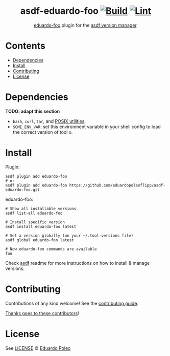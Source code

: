 <div align="center">

# asdf-eduardo-foo [![Build](https://github.com/eduardopoleoflipp/asdf-eduardo-foo/actions/workflows/build.yml/badge.svg)](https://github.com/eduardopoleoflipp/asdf-eduardo-foo/actions/workflows/build.yml) [![Lint](https://github.com/eduardopoleoflipp/asdf-eduardo-foo/actions/workflows/lint.yml/badge.svg)](https://github.com/eduardopoleoflipp/asdf-eduardo-foo/actions/workflows/lint.yml)

[eduardo-foo](https://github.com/eduardopoleoflipp/eduardo-foo) plugin for the [asdf version manager](https://asdf-vm.com).

</div>

# Contents

- [Dependencies](#dependencies)
- [Install](#install)
- [Contributing](#contributing)
- [License](#license)

# Dependencies

**TODO: adapt this section**

- `bash`, `curl`, `tar`, and [POSIX utilities](https://pubs.opengroup.org/onlinepubs/9699919799/idx/utilities.html).
- `SOME_ENV_VAR`: set this environment variable in your shell config to load the correct version of tool x.

# Install

Plugin:

```shell
asdf plugin add eduardo-foo
# or
asdf plugin add eduardo-foo https://github.com/eduardopoleoflipp/asdf-eduardo-foo.git
```

eduardo-foo:

```shell
# Show all installable versions
asdf list-all eduardo-foo

# Install specific version
asdf install eduardo-foo latest

# Set a version globally (on your ~/.tool-versions file)
asdf global eduardo-foo latest

# Now eduardo-foo commands are available
foo
```

Check [asdf](https://github.com/asdf-vm/asdf) readme for more instructions on how to
install & manage versions.

# Contributing

Contributions of any kind welcome! See the [contributing guide](contributing.md).

[Thanks goes to these contributors](https://github.com/eduardopoleoflipp/asdf-eduardo-foo/graphs/contributors)!

# License

See [LICENSE](LICENSE) © [Eduardo Poleo](https://github.com/eduardopoleoflipp/)
